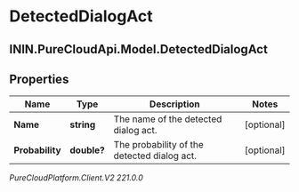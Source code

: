# DetectedDialogAct

## ININ.PureCloudApi.Model.DetectedDialogAct

## Properties

|Name | Type | Description | Notes|
|------------ | ------------- | ------------- | -------------|
| **Name** | **string** | The name of the detected dialog act. | [optional] |
| **Probability** | **double?** | The probability of the detected dialog act. | [optional] |



_PureCloudPlatform.Client.V2 221.0.0_

